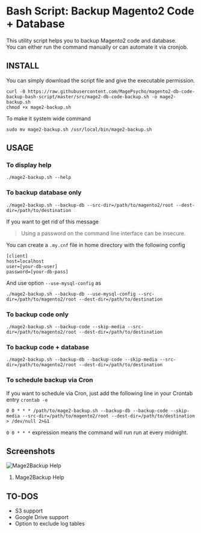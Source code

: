 # Bash Script: Backup Magento2 Code + Database

This utility script helps you to backup Magento2 code and database.   
You can either run the command manually or can automate it via cronjob.


## INSTALL
You can simply download the script file and give the executable permission.
```
curl -0 https://raw.githubusercontent.com/MagePsycho/magento2-db-code-backup-bash-script/master/src/mage2-db-code-backup.sh -o mage2-backup.sh
chmod +x mage2-backup.sh
```

To make it system wide command
```
sudo mv mage2-backup.sh /usr/local/bin/mage2-backup.sh
```

## USAGE
### To display help
```
./mage2-backup.sh --help
```

### To backup database only
```
./mage2-backup.sh --backup-db --src-dir=/path/to/magento2/root --dest-dir=/path/to/destination
```

If you want to get rid of this message
> Using a password on the command line interface can be insecure.

You can create a `.my.cnf` file in home directory with the following config
```
[client]
host=localhost
user=[your-db-user]
password=[your-db-pass]
```
And use option `--use-mysql-config` as
```
./mage2-backup.sh --backup-db --use-mysql-config --src-dir=/path/to/magento2/root --dest-dir=/path/to/destination
```

### To backup code only
```
./mage2-backup.sh --backup-code --skip-media --src-dir=/path/to/magento2/root --dest-dir=/path/to/destination
```

### To backup code + database
```
./mage2-backup.sh --backup-db --backup-code --skip-media --src-dir=/path/to/magento2/root --dest-dir=/path/to/destination
```

### To schedule backup via Cron
If you want to schedule via Cron, just add the following line in your Crontab entry `crontab -e`
```
0 0 * * * /path/to/mage2-backup.sh --backup-db --backup-code --skip-media --src-dir=/path/to/magento2/root --dest-dir=/path/to/destination > /dev/null 2>&1
```
`0 0 * * *` expression means the command will run run at every midnight.

## Screenshots
![Mage2Backup Help](https://github.com/MagePsycho/magento2-db-code-backup-bash-script/raw/master/docs/mage2-backup-script-help-0.2.0.png "Mage2Backup Help")
1. Mage2Backup Help

## TO-DOS
 - S3 support
 - Google Drive support
 - Option to exclude log tables
